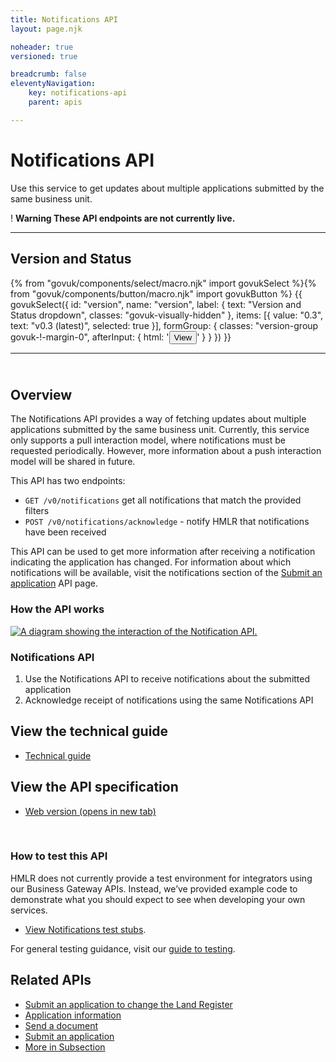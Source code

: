 ```yaml
---
title: Notifications API
layout: page.njk

noheader: true
versioned: true

breadcrumb: false
eleventyNavigation:
    key: notifications-api
    parent: apis

---
```


<div class="govuk-grid-row">
  <div class="govuk-grid-column-full">
    <h1 class="govuk-heading-xl">
      Notifications API
    </h1>
    <p class="govuk-body-l">Use this service to get updates about multiple applications submitted by the same business
      unit.</p>
    <div class="govuk-warning-text">
      <span class="govuk-warning-text__icon" aria-hidden="true">!</span>
      <strong class="govuk-warning-text__text">
        <span class="govuk-visually-hidden">Warning</span>
        These API endpoints are not currently live.
      </strong>
    </div>
  </div>
</div>
<div class="govuk-grid-row">
  <div class="govuk-grid-column-two-thirds">
    <hr class="govuk-section-break govuk-section-break--m govuk-section-break--visible govuk-!-margin-top-0">
    <div class="bg-version-grid">
    <div>
        <h2 class="govuk-heading-m govuk-!-margin-0" id="version-and-status">Version and Status</h2>
    </div>
    <div>{% from "govuk/components/select/macro.njk" import govukSelect %}{% from "govuk/components/button/macro.njk" import govukButton %}
        {{ govukSelect({
        id: "version",
        name: "version",
        label: {
            text: "Version and Status dropdown",
            classes: "govuk-visually-hidden"
        },
        items: [{
            value: "0.3",
            text: "v0.3 (latest)",
            selected: true
        }],
        formGroup: {
            classes: "version-group govuk-!-margin-0",
            afterInput: {
                html: '<button type="submit" 
                class="govuk-button govuk-!-margin-0" 
                data-module="govuk-button"
                onclick="setVersion();"
                >View</button>'
            }
        }
        }) }}</div>
    </div>
    <hr class="govuk-section-break govuk-section-break--m govuk-section-break--visible">  
    <div>
      <h2 class="govuk-heading-m" id="overview"><br>Overview</h2>
      <p class="govuk-body">The Notifications API provides a way of fetching updates about multiple applications
        submitted by the same business unit. Currently, this service only supports a pull interaction model, where
        notifications must be requested periodically. However, more information about a push interaction model will be
        shared in future.</p>
      <p class="govuk-body">This API has two endpoints:</p>
      <ul class="govuk-list govuk-list--bullet">
        <li><code class="x-govuk-code x-govuk-code--inline">GET /v0/notifications</code> get all notifications
          that match the provided filters</li>
        <li><code class="x-govuk-code x-govuk-code--inline">POST /v0/notifications/acknowledge</code> - notify
          HMLR that notifications have been received</li>
      </ul>
      <p class="govuk-body">This API can be used to get more information after receiving a notification indicating the
        application has changed. For information about which notifications will be available, visit the notifications
        section of the <a class="govuk-body govuk-link" href="/apis/submit-an-application">Submit an application</a> API
        page.</p>
    </div>
    <div>
      <h3 class="govuk-heading-m" id="how-the-service-api-works">How the API works</h3>
      <div class="govuk-!-padding-bottom-3"></div>
      <a target="_blank" href="/assets/images/NotificationInteraction.png"><img src="/assets/images/NotificationInteraction.png"
        alt="A diagram showing the interaction of the Notification API."></a>
      <h3 class="govuk-heading-s">Notifications API</h3>
      <ol class="govuk-list govuk-list--number">
        <li>Use the Notifications API to receive notifications about the submitted application</li>
        <li>Acknowledge receipt of notifications using the same Notifications API</li>
      </ol>
    </div>
    <div>
      <h2 class="govuk-heading-m" id="view-the-technical-guide">View the technical guide</h2>
      <ul class="govuk-list">
        <li>
          <a class="govuk-body govuk-link" href="/apis/notifications/0.3/technical-guide">Technical guide</a>
        </li>
      </ul>
    </div>
    <div>
      <h2 class="govuk-heading-m" id="view-the-api-specification">View the API specification</h2>
      <ul class="govuk-list">
        <li>
          <a class="govuk-body govuk-link"
            href="https://landregistry.github.io/bgtechdoc/vcad/v0_3/vcad-spec.html#tag/Notifications-API"
            rel="noreferrer noopener" target="_blank">Web version (opens in new tab)</a>
        </li>
      </ul>
    </div>
    <br>
    <div>
      <h3 class="govuk-heading-m" id="how-to-test-this-service-api">How to test this API</h3>
      <p class="govuk-body">HMLR does not currently provide a test environment for integrators using our Business
        Gateway APIs. Instead, we’ve provided example code to demonstrate what you should expect to see when developing
        your own services.</p>
      <ul class="govuk-list">
        <li>
          <p class="govuk-body"><a class="govuk-body govuk-link" href="/apis/notifications/0.3/test-stubs">View
              Notifications test stubs</a>.</p>
        </li>
      </ul>
      <p class="govuk-body">For general testing guidance, visit our <a class="govuk-body govuk-link"
          href="/a-guide-to-testing">guide to testing</a>.</p>
    </div>
  </div>
  <div class="govuk-grid-column-one-third">
    <aside class="related-items" role="complementary">
      <h2 class="govuk-heading-m" id="related-apis">
        Related APIs
      </h2>
      <nav role="navigation" aria-labelledby="related-apis">
        <ul class="govuk-list govuk-!-font-size-16">
          <li>
            <a class="govuk-body govuk-link" href="/apis/submit-an-application-to-change-the-land-register">
              Submit an application to change the Land Register
            </a>
          </li>
          <li>
            <a class="govuk-body govuk-link" href="/apis/application-information">
              Application information
            </a>
          </li>
          <li>
            <a class="govuk-body govuk-link" href="/apis/send-a-document">
              Send a document
            </a>
          <li>
            <a class="govuk-body govuk-link" href="/apis/submit-an-application">
              Submit an application
            </a>
          </li>
          <li>
            <a class="govuk-body govuk-link govuk-!-font-weight-bold" href="/find-a-service-api">
              More <span class="govuk-visually-hidden">in Subsection</span>
            </a>
          </li>
        </ul>
      </nav>
    </aside>
  </div>
</div>